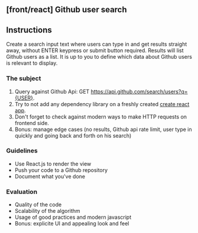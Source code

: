 ## [front/react] Github user search

## Instructions

Create a search input text where users can type in and get results straight away, without ENTER keypress or submit button required.
Results will list Github users as a list. It is up to you to define which data about Github users is relevant to display.

### The subject

1. Query against Github Api: GET https://api.github.com/search/users?q={USER}.
2. Try to not add any dependency library on a freshly created
   [create react app](https://github.com/facebook/create-react-app).
3. Don't forget to check against modern ways to make HTTP requests on frontend side.
4. Bonus: manage edge cases (no results, Github api rate limit, user type in quickly and going back and forth on his search)

### Guidelines

- Use React.js to render the view
- Push your code to a Github repository
- Document what you've done

### Evaluation

- Quality of the code
- Scalability of the algorithm
- Usage of good practices and modern javascript
- Bonus: explicite UI and appealing look and feel
